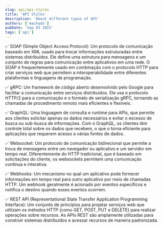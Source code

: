 ```yaml
---
slug: api/api-styles
title: 'API Styles'
description: 'About different types of API'
authors: ['machado']
pubDate: 'Sep 03 2023'
tags: ['api']
---
```


✅ SOAP (Simple Object Access Protocol): Um protocolo de comunicação baseado em XML usado para trocar informações estruturadas entre sistemas distribuídos. Ele define uma estrutura para mensagens e um conjunto de regras para comunicação entre aplicativos em uma rede. O SOAP é frequentemente usado em combinação com o protocolo HTTP para criar serviços web que permitem a interoperabilidade entre diferentes plataformas e linguagens de programação.

✅ gRPC: Um framework de código aberto desenvolvido pelo Google para facilitar a comunicação entre serviços distribuídos. Ele usa o protocolo HTTP/2 para a comunicação e o formato de serialização gRPC, tornando as chamadas de procedimento remoto mais eficientes e flexíveis.

✅ GraphQL: Uma linguagem de consulta e runtime para APIs, que permite aos clientes solicitar apenas os dados necessários e evitar o excesso de busca ou sub-busca de informações. Com o GraphQL, os clientes têm controle total sobre os dados que recebem, o que o torna eficiente para aplicações que requerem acesso a várias fontes de dados.

✅ Websocket: Um protocolo de comunicação bidirecional que permite a troca de mensagens entre um navegador ou aplicativo e um servidor em tempo real. Diferentemente do HTTP tradicional, que é baseado em solicitações do cliente, os websockets permitem uma comunicação contínua e interativa.

✅ Webhooks: Um mecanismo no qual um aplicativo pode fornecer informações em tempo real para outro aplicativo por meio de chamadas HTTP. Um webhook geralmente é acionado por eventos específicos e notifica o destino quando esses eventos ocorrem.

✅ REST API (Representational State Transfer Application Programming Interface): Um conjunto de princípios para projetar serviços web que utilizam os métodos HTTP (como GET, POST, PUT e DELETE) para realizar operações sobre recursos. As APIs REST são amplamente utilizadas para construir sistemas distribuídos e acessar recursos de maneira padronizada.
